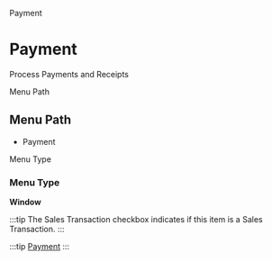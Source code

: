 
Payment
# Payment


Process Payments and Receipts

Menu Path
## Menu Path



- Payment

Menu Type
### Menu Type

**Window**

:::tip
The Sales Transaction checkbox indicates if this item is a Sales Transaction.
:::

:::tip
[Payment](functional-guide/window/window-payment.md)
:::